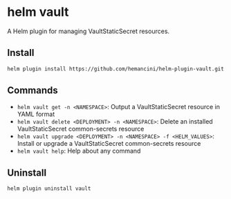 # helm vault

A Helm plugin for managing VaultStaticSecret resources.

## Install

```sh
helm plugin install https://github.com/hemancini/helm-plugin-vault.git
```

## Commands

- `helm vault get -n <NAMESPACE>`: Output a VaultStaticSecret resource in YAML format
- `helm vault delete <DEPLOYMENT> -n <NAMESPACE>`: Delete an installed VaultStaticSecret common-secrets resource
- `helm vault upgrade <DEPLOYMENT> -n <NAMESPACE> -f <HELM_VALUES>`: Install or upgrade a VaultStaticSecret common-secrets resource
- `helm vault help`: Help about any command

## Uninstall

```sh
helm plugin uninstall vault
```
